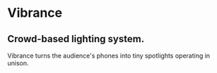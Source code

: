 # Vibrance

## Crowd-based lighting system.

Vibrance turns the audience's phones into tiny spotlights operating in unison.
